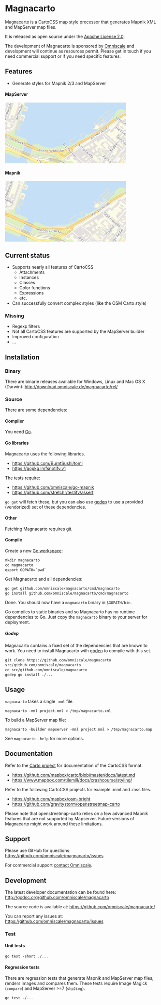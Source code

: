 Magnacarto
==========


Magnacarto is a CartoCSS map style processor that generates Mapnik XML and MapServer map files.


It is released as open source under the [Apache License 2.0][].

[Apache License 2.0]: http://www.apache.org/licenses/LICENSE-2.0.html


The development of Magnacarto is sponsored by [Omniscale](http://omniscale.com/) and development will continue as resources permit.
Please get in touch if you need commercial support or if you need specific features.


Features
--------

* Generate styles for Mapnik 2/3 and MapServer

#### MapServer
![OSM-Bright MapServer](./docs/osm-bright-mapserver.png)

#### Mapnik

![OSM-Bright Mapnik](./docs/osm-bright-mapnik.png)


Current status
--------------

- Supports nearly all features of CartoCSS
  - Attachments
  - Instances
  - Classes
  - Color functions
  - Expressions
  - etc.
- Can successfully convert complex styles (like the OSM Carto style)

### Missing ###

- Regexp filters
- Not all CartoCSS features are supported by the MapServer builder
- Improved configuration
- ...

Installation
------------

### Binary

There are binarie releases available for Windows, Linux and Mac OS X (Darwin): http://download.omniscale.de/magnacarto/rel/

### Source

There are some dependencies:

#### Compiler

You need [Go](http://golang.org).


#### Go libraries

Magnacarto uses the following libraries.

- <https://github.com/BurntSushi/toml>
- <https://gopkg.in/fsnotify.v1>

The tests require:

- <https://github.com/omniscale/go-mapnik>
- <https://github.com/stretchr/testify/assert>

`go get` will fetch these, but you can also use [godep][] to use a provided (vendorized) set of these dependencies.

[godep]: https://github.com/tools/godep


#### Other

Fetching Magnacarto requires [git][].

[git]: http://git-scm.com/


#### Compile

Create a new [Go workspace](http://golang.org/doc/code.html):

    mkdir magnacarto
    cd magnacarto
    export GOPATH=`pwd`

Get Magnacarto and all dependencies:

    go get github.com/omniscale/magnacarto/cmd/magnacarto
    go install github.com/omniscale/magnacarto/cmd/magnacarto

Done. You should now have a `magnacarto` binary in `$GOPATH/bin`.

Go compiles to static binaries and so Magnacarto has no runtime dependencies to Go.
Just copy the `magnacarto` binary to your server for deployment.

##### Godep

Magnacarto contains a fixed set of the dependencies that are known to work. You need to install Magnacarto with [godep][] to compile with this set.

    git clone https://github.com/omniscale/magnacarto src/github.com/omniscale/magnacarto
    cd src/github.com/omniscale/magnacarto
    godep go install ./...


Usage
-----

`magnacarto` takes a single `-mml` file.

    magnacarto -mml project.mml > /tmp/magnacarto.xml

To build a MapServer map file:

    magnacarto -builder mapserver -mml project.mml > /tmp/magnacarto.map

See `magnacarto -help` for more options.

Documentation
-------------

Refer to the [Carto project](https://github.com/mapbox/carto) for documentation of the CartoCSS format.

- https://github.com/mapbox/carto/blob/master/docs/latest.md
- https://www.mapbox.com/tilemill/docs/crashcourse/styling/

Refer to the following CartoCSS projects for example .mml and .mss files.

- https://github.com/mapbox/osm-bright
- https://github.com/gravitystorm/openstreetmap-carto

Please note that openstreetmap-carto relies on a few advanced Mapnik features that are not supported by Mapserver. Future versions of Magnacarto might work around these limitations.


Support
-------

Please use GitHub for questions: <https://github.com/omniscale/magnacarto/issues>

For commercial support [contact Omniscale](http://omniscale.com/contact).

Development
-----------

The latest developer documentation can be found here: <http://godoc.org/github.com/omniscale/magnacarto>

The source code is available at: <https://github.com/omniscale/magnacarto/>

You can report any issues at: <https://github.com/omniscale/magnacarto/issues>

### Test ###

#### Unit tests ####

    go test -short ./...


#### Regression tests ####

There are regression tests that generate Mapnik and MapServer map files, renders images and compares them.
These tests require Image Magick (`compare`) and MapServer >=7 (`shp2img`).

    go test ./...
